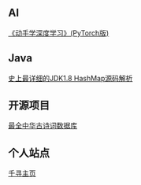 
## AI

[《动手学深度学习》(PyTorch版)](https://tangshusen.me/Dive-into-DL-PyTorch/)


## Java

[史上最详细的JDK1.8 HashMap源码解析](https://joonwhee.blog.csdn.net/article/details/78996181?utm_medium=distribute.pc_relevant_t0.none-task-blog-OPENSEARCH-1.control&depth_1-utm_source=distribute.pc_relevant_t0.none-task-blog-OPENSEARCH-1.control)

## 开源项目

[最全中华古诗词数据库](https://github.com/chinese-poetry/chinese-poetry)


## 个人站点

[千寻主页](https://www.chihiro.org.cn/)
